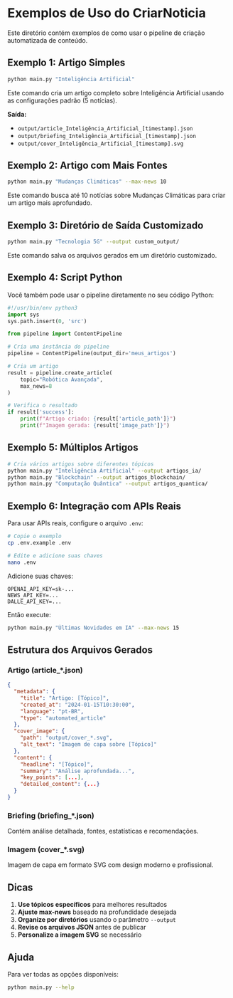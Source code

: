 # Exemplos de Uso do CriarNoticia

Este diretório contém exemplos de como usar o pipeline de criação automatizada de conteúdo.

## Exemplo 1: Artigo Simples

```bash
python main.py "Inteligência Artificial"
```

Este comando cria um artigo completo sobre Inteligência Artificial usando as configurações padrão (5 notícias).

**Saída:**
- `output/article_Inteligência_Artificial_[timestamp].json`
- `output/briefing_Inteligência_Artificial_[timestamp].json`
- `output/cover_Inteligência_Artificial_[timestamp].svg`

## Exemplo 2: Artigo com Mais Fontes

```bash
python main.py "Mudanças Climáticas" --max-news 10
```

Este comando busca até 10 notícias sobre Mudanças Climáticas para criar um artigo mais aprofundado.

## Exemplo 3: Diretório de Saída Customizado

```bash
python main.py "Tecnologia 5G" --output custom_output/
```

Este comando salva os arquivos gerados em um diretório customizado.

## Exemplo 4: Script Python

Você também pode usar o pipeline diretamente no seu código Python:

```python
#!/usr/bin/env python3
import sys
sys.path.insert(0, 'src')

from pipeline import ContentPipeline

# Cria uma instância do pipeline
pipeline = ContentPipeline(output_dir='meus_artigos')

# Cria um artigo
result = pipeline.create_article(
    topic="Robótica Avançada",
    max_news=8
)

# Verifica o resultado
if result['success']:
    print(f"Artigo criado: {result['article_path']}")
    print(f"Imagem gerada: {result['image_path']}")
```

## Exemplo 5: Múltiplos Artigos

```bash
# Cria vários artigos sobre diferentes tópicos
python main.py "Inteligência Artificial" --output artigos_ia/
python main.py "Blockchain" --output artigos_blockchain/
python main.py "Computação Quântica" --output artigos_quantica/
```

## Exemplo 6: Integração com APIs Reais

Para usar APIs reais, configure o arquivo `.env`:

```bash
# Copie o exemplo
cp .env.example .env

# Edite e adicione suas chaves
nano .env
```

Adicione suas chaves:
```
OPENAI_API_KEY=sk-...
NEWS_API_KEY=...
DALLE_API_KEY=...
```

Então execute:
```bash
python main.py "Últimas Novidades em IA" --max-news 15
```

## Estrutura dos Arquivos Gerados

### Artigo (article_*.json)

```json
{
  "metadata": {
    "title": "Artigo: [Tópico]",
    "created_at": "2024-01-15T10:30:00",
    "language": "pt-BR",
    "type": "automated_article"
  },
  "cover_image": {
    "path": "output/cover_*.svg",
    "alt_text": "Imagem de capa sobre [Tópico]"
  },
  "content": {
    "headline": "[Tópico]",
    "summary": "Análise aprofundada...",
    "key_points": [...],
    "detailed_content": {...}
  }
}
```

### Briefing (briefing_*.json)

Contém análise detalhada, fontes, estatísticas e recomendações.

### Imagem (cover_*.svg)

Imagem de capa em formato SVG com design moderno e profissional.

## Dicas

1. **Use tópicos específicos** para melhores resultados
2. **Ajuste max-news** baseado na profundidade desejada
3. **Organize por diretórios** usando o parâmetro `--output`
4. **Revise os arquivos JSON** antes de publicar
5. **Personalize a imagem SVG** se necessário

## Ajuda

Para ver todas as opções disponíveis:

```bash
python main.py --help
```
